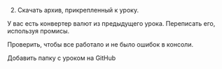 2) Скачать архив, прикрепленный к уроку.

У вас есть конвертер валют из предыдущего урока. Переписать его, используя промисы.

Проверить, чтобы все работало и не было ошибок в консоли.

Добавить папку с уроком на GitHub
